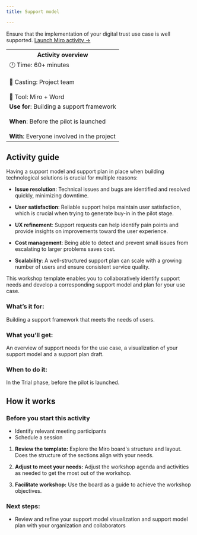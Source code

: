 ```yaml
---
title: Support model

---
```


Ensure that the implementation of your digital trust use case is well supported.
[Launch Miro activity →](https://miro.com/app/board/uXjVKxvQLoU=)

<table>
	<tr>
    <th>Activity overview</th>
  </tr>
	<tr>
		<td>
            		🕛 Time: 60+ minutes <br></br>
			🙌 Casting: Project team <br></br>
			🔨 Tool: Miro + Word
		</td>
	</tr>
	<tr> 
		<td>
				<b>Use for</b>:  Building a support framework <br></br>
				<b>When</b>: Before the pilot is launched <br></br>
				<b>With</b>: Everyone involved in the project
		</td>
	</tr>

</table>

<!-- ![A screenshot of the Support model](img/Discover/Sequence-Diagram-workshop.png "A screenshot of the Support model") -->

## Activity guide
Having a support model and support plan in place when building technological solutions is crucial for multiple reasons:

*   **Issue resolution**: Technical issues and bugs are identified and resolved quickly, minimizing downtime.
    
*   **User satisfaction**: Reliable support helps maintain user satisfaction, which is crucial when trying to generate buy-in in the pilot stage.
    
*   **UX refinement**: Support requests can help identify pain points and provide insights on improvements toward the user experience.
    
*   **Cost management**: Being able to detect and prevent small issues from escalating to larger problems saves cost.
    
*   **Scalability**: A well-structured support plan can scale with a growing number of users and ensure consistent service quality.

This workshop template enables you to collaboratively identify support needs and develop a corresponding support model and plan for your use case.

### What’s it for:
Building a support framework that meets the needs of users.

### What you’ll get:
An overview of support needs for the use case, a visualization of your support model and a support plan draft.

### When to do it:
In the Trial phase, before the pilot is launched. 

## How it works

### Before you start this activity
-   Identify relevant meeting participants
-   Schedule a session

1.  **Review the template:** 
Explore the Miro board's structure and layout. Does the structure of the sections align with your needs.

2.  **Adjust to meet your needs:** 
Adjust the workshop agenda and activities as needed to get the most out of the workshop.

3.  **Facilitate workshop:** 
Use the board as a guide to achieve the workshop objectives.
    
### Next steps:
-   Review and refine your support model visualization and support model plan with your organization and collaborators
<!-- -   Explore additional activities and templates in the [Trial phase **INTERNAL LINK**](...) -->
